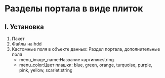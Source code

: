 # Разделы портала в виде плиток
## I. Установка
1. Пакет  
2. Файлы на hdd  
3. Кастомные поля в объекте данных: Раздел портала, дополнительные поля
    - menu_image_name:Название картинки:string
    - menu_color:Цвет плашки: blue, green, orange, turquoise, purple, pink, yellow, scarlet:string
